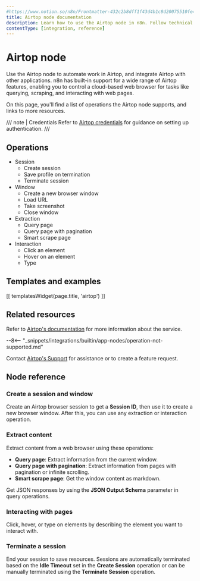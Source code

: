 ```yaml
---
#https://www.notion.so/n8n/Frontmatter-432c2b8dff1f43d4b1c8d20075510fe4
title: Airtop node documentation
description: Learn how to use the Airtop node in n8n. Follow technical documentation to integrate Airtop node into your workflows.
contentType: [integration, reference]
---
```


# Airtop node

Use the Airtop node to automate work in Airtop, and integrate Airtop with other applications. n8n has built-in support for a wide range of Airtop features, enabling you to control a cloud-based web browser for tasks like querying, scraping, and interacting with web pages.

On this page, you'll find a list of operations the Airtop node supports, and links to more resources.

///  note  | Credentials
Refer to [Airtop credentials](/integrations/builtin/credentials/airtop.md) for guidance on setting up authentication.
///


## Operations

* Session
    * Create session
    * Save profile on termination
    * Terminate session
* Window
    * Create a new browser window
    * Load URL
    * Take screenshot
    * Close window
* Extraction
    * Query page
    * Query page with pagination
    * Smart scrape page
* Interaction
    * Click an element
    * Hover on an element
    * Type


## Templates and examples

<!-- see https://www.notion.so/n8n/Pull-in-templates-for-the-integrations-pages-37c716837b804d30a33b47475f6e3780 -->
[[ templatesWidget(page.title, 'airtop') ]]


## Related resources

Refer to [Airtop's documentation](https://docs.airtop.ai/api-reference/airtop-api) for more information about the service.

--8<-- "_snippets/integrations/builtin/app-nodes/operation-not-supported.md"

Contact [Airtop's Support](https://docs.airtop.ai/guides/misc/support) for assistance or to create a feature request.

## Node reference

### Create a session and window

Create an Airtop browser session to get a **Session ID**, then use it to create a new browser window. After this, you can use any extraction or interaction operation.

### Extract content

Extract content from a web browser using these operations:

- **Query page**: Extract information from the current window.
- **Query page with pagination**: Extract information from pages with pagination or infinite scrolling.
- **Smart scrape page**: Get the window content as markdown.

Get JSON responses by using the **JSON Output Schema** parameter in query operations.

### Interacting with pages

Click, hover, or type on elements by describing the element you want to interact with.

### Terminate a session

End your session to save resources. Sessions are automatically terminated based on the **Idle Timeout** set in the **Create Session** operation or can be manually terminated using the **Terminate Session** operation.
